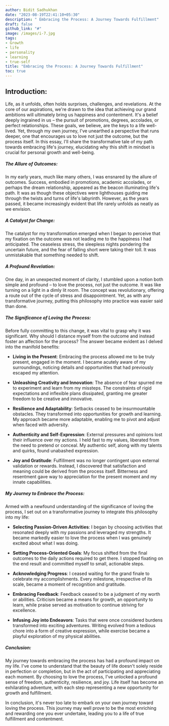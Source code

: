 ```yaml
---
author: Bidit Sadhukhan
date: "2023-08-19T22:41:10+05:30"
description: " Embracing the Process: A Journey Towards Fulfillment"
draft: false
github_link: "#"
image: /images/i-7.jpg
tags:
- Growth
- life
- personality
- learning
- true-self
title: "Embracing the Process: A Journey Towards Fulfillment"
toc: true
---
```



## Introduction:

Life, as it unfolds, often holds surprises, challenges, and revelations. At the core of our aspirations, we're drawn to the idea that achieving our grand ambitions will ultimately bring us happiness and contentment. It's a belief deeply ingrained in us – the pursuit of promotions, degrees, accolades, or perfect relationships. These goals, we believe, are the keys to a life well-lived. Yet, through my own journey, I've unearthed a perspective that runs deeper, one that encourages us to love not just the outcome, but the process itself. In this essay, I'll share the transformative tale of my path towards embracing life's journey, elucidating why this shift in mindset is crucial for personal growth and well-being.

##### The Allure of Outcomes:

In my early years, much like many others, I was ensnared by the allure of outcomes. Success, embodied in promotions, academic accolades, or perhaps the dream relationship, appeared as the beacon illuminating life's path. It was as though these objectives were lighthouses guiding me through the twists and turns of life's labyrinth. However, as the years passed, it became increasingly evident that life rarely unfolds as neatly as we envision.

##### A Catalyst for Change:

The catalyst for my transformation emerged when I began to perceive that my fixation on the outcome was not leading me to the happiness I had anticipated. The ceaseless stress, the sleepless nights pondering the uncertain future, and the fear of falling short were taking their toll. It was unmistakable that something needed to shift.

##### A Profound Revelation:

One day, in an unexpected moment of clarity, I stumbled upon a notion both simple and profound – to love the process, not just the outcome. It was like turning on a light in a dimly lit room. The concept was revolutionary, offering a route out of the cycle of stress and disappointment. Yet, as with any transformative journey, putting this philosophy into practice was easier said than done.

##### The Significance of Loving the Process:

Before fully committing to this change, it was vital to grasp why it was significant. Why should I distance myself from the outcome and instead foster an affection for the process? The answer became evident as I delved into the manifold benefits:

- **Living in the Present**: Embracing the process allowed me to be truly present, engaged in the moment. I became acutely aware of my surroundings, noticing details and opportunities that had previously escaped my attention.

- **Unleashing Creativity and Innovation**: The absence of fear spurred me to experiment and learn from my missteps. The constraints of rigid expectations and inflexible plans dissipated, granting me greater freedom to be creative and innovative.

- **Resilience and Adaptability**: Setbacks ceased to be insurmountable obstacles. They transformed into opportunities for growth and learning. My approach became more adaptable, enabling me to pivot and adjust when faced with adversity.

- **Authenticity and Self-Expression**: External pressures and opinions lost their influence over my actions. I held fast to my values, liberated from the need to pretend or conceal. My authentic self, along with my talents and quirks, found unabashed expression.

- **Joy and Gratitude**: Fulfillment was no longer contingent upon external validation or rewards. Instead, I discovered that satisfaction and meaning could be derived from the process itself. Bitterness and resentment gave way to appreciation for the present moment and my innate capabilities.

##### My Journey to Embrace the Process:

Armed with a newfound understanding of the significance of loving the process, I set out on a transformative journey to integrate this philosophy into my life:

- **Selecting Passion-Driven Activities**: I began by choosing activities that resonated deeply with my passions and leveraged my strengths. It became markedly easier to love the process when I was genuinely excited about what I was doing.

- **Setting Process-Oriented Goals**: My focus shifted from the final outcomes to the daily actions required to get there. I stopped fixating on the end result and committed myself to small, actionable steps.

- **Acknowledging Progress**: I ceased waiting for the grand finale to celebrate my accomplishments. Every milestone, irrespective of its scale, became a moment of recognition and gratitude.

- **Embracing Feedback**: Feedback ceased to be a judgment of my worth or abilities. Criticism became a means for growth, an opportunity to learn, while praise served as motivation to continue striving for excellence.

- **Infusing Joy into Endeavors**: Tasks that were once considered burdens transformed into exciting adventures. Writing evolved from a tedious chore into a form of creative expression, while exercise became a playful exploration of my physical abilities.

##### Conclusion:

My journey towards embracing the process has had a profound impact on my life. I've come to understand that the beauty of life doesn't solely reside in perfection or completion, but in the act of participating and appreciating each moment. By choosing to love the process, I've unlocked a profound sense of freedom, authenticity, resilience, and joy. Life itself has become an exhilarating adventure, with each step representing a new opportunity for growth and fulfillment.

In conclusion, it's never too late to embark on your own journey toward loving the process. This journey may well prove to be the most enriching and rewarding one you ever undertake, leading you to a life of true fulfillment and contentment.